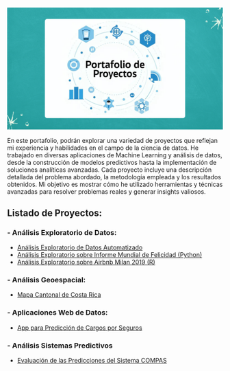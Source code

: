 ![Descripción de la imagen](./Imagenes/Portada.png)

En este portafolio, podrán explorar una variedad de proyectos que reflejan mi experiencia y habilidades en el campo de la ciencia de datos. He trabajado en diversas aplicaciones de Machine Learning y análisis de datos, desde la construcción de modelos predictivos hasta la implementación de soluciones analíticas avanzadas. Cada proyecto incluye una descripción detallada del problema abordado, la metodología empleada y los resultados obtenidos. Mi objetivo es mostrar cómo he utilizado herramientas y técnicas avanzadas para resolver problemas reales y generar insights valiosos.

## Listado de Proyectos:

### - Análisis Exploratorio de Datos:

- [Análisis Exploratorio de Datos Automatizado](https://github.com/Cheski1610/EDAutomated.git) 
- [Análisis Exploratorio sobre Informe Mundial de Felicidad (Python)](https://github.com/Cheski1610/Portafolio_Proyectos/tree/main/EDA%20-%20Informe%20Mundial%20de%20Felicidad%20(Python)) 
- [Análisis Exploratorio sobre Airbnb Milan 2019 (R)](https://github.com/Cheski1610/Portafolio_Proyectos/tree/main/EDA%20-%20Airbnb%20Milan%202019%20(R))

### - Análisis Geoespacial:

- [Mapa Cantonal de Costa Rica](https://github.com/Cheski1610/mapacantonalcr.git)

### - Aplicaciones Web de Datos:

- [App para Predicción de Cargos por Seguros](https://github.com/Cheski1610/AppPycaret.git)

### - Análisis Sistemas Predictivos

- [Evaluación de las Predicciones del Sistema COMPAS]()
